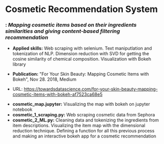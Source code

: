 # Cosmetic Recommendation System
### : *Mapping cosmetic items based on their ingredients similarities and giving content-based filtering recommendation*

* **Applied skills:** Web scraping with selenium. Text maniputlation and tokenization of NLP. Dimension reduction with SVD for getting the cosine similarity of chemical composition. Visualization with Bokeh library

* **Publication:** "For Your Skin Beauty: Mapping Cosmetic Items with Bokeh", Nov 28. 2018, Medium 
+ URL: https://towardsdatascience.com/for-your-skin-beauty-mapping-cosmetic-items-with-bokeh-af7523ca68e5

* **cosmetic_map.jupyter:** Visualizing the map with bokeh on jupyter notebook
* **cosmetic_1_scraping.py:** Web scraping cosmetic data from Sephora
* **cosmetic_2_ML.py:** Cleaning data and tokenizing the ingredients from item descriptions. Visualizing the item map with the dimensional reduction technique. Defining a function for all this previous process and making an interactive bokeh app for a cosmetic recommendation
